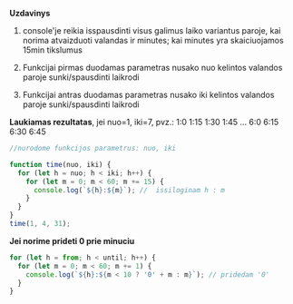**Uzdavinys**

1. console'je reikia isspausdinti visus galimus laiko variantus paroje, kai norima atvaizduoti valandas ir minutes; kai minutes yra skaiciuojamos 15min tikslumus

2. Funkcijai pirmas duodamas parametras nusako nuo kelintos valandos paroje sunki/spausdinti laikrodi

3. Funkcijai antras duodamas parametras nusako iki kelintos valandos paroje sunki/spausdinti laikrodi

**Laukiamas rezultatas**, jei nuo=1, iki=7, pvz.: 1:0 1:15 1:30 1:45 ... 6:0 6:15 6:30 6:45

```js
//nurodome funkcijos parametrus: nuo, iki

function time(nuo, iki) {
  for (let h = nuo; h < iki; h++) {
    for (let m = 0; m < 60; m += 15) {
      console.log(`${h}:${m}`); //  issiloginam h : m
    }
  }
}
time(1, 4, 31);
```

**Jei norime prideti 0 prie minuciu**

```js
for (let h = from; h < until; h++) {
  for (let m = 0; m < 60; m += 1) {
    console.log(`${h}:${m < 10 ? '0' + m : m}`); // pridedam '0'
  }
}
```
